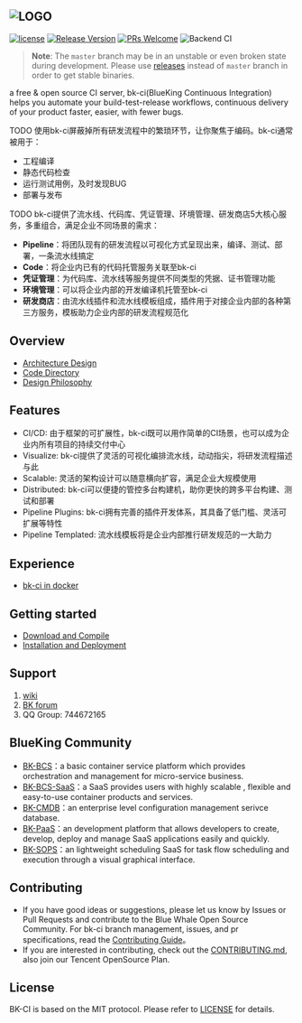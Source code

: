 ![LOGO](docs/resource/img/bkci_cn.png)
---
[![license](https://img.shields.io/badge/license-mit-brightgreen.svg?style=flat)](https://github.com/Tencent/bk-ci/blob/master/LICENSE) [![Release Version](https://img.shields.io/badge/release-0.0.1-brightgreen.svg)](https://github.com/Tencent/bk-ci/releases) [![PRs Welcome](https://img.shields.io/badge/PRs-welcome-brightgreen.svg)](https://github.com/Tencent/bk-ci/pulls) ![Backend CI](https://github.com/Tencent/bk-ci/workflows/Backend%20CI/badge.svg?branch=master)

> **Note**: The `master` branch may be in an unstable or even broken state during development. Please use [releases](https://github.com/tencent/bk-ci/releases) instead of  `master` branch in order to get stable binaries.

a free & open source CI server, bk-ci(BlueKing Continuous Integration) helps you automate your build-test-release workflows, continuous delivery of your product faster, easier, with fewer bugs.

TODO
使用bk-ci屏蔽掉所有研发流程中的繁琐环节，让你聚焦于编码。bk-ci通常被用于：
- 工程编译
- 静态代码检查
- 运行测试用例，及时发现BUG
- 部署与发布

TODO
bk-ci提供了流水线、代码库、凭证管理、环境管理、研发商店5大核心服务，多重组合，满足企业不同场景的需求：
- **Pipeline**：将团队现有的研发流程以可视化方式呈现出来，编译、测试、部署，一条流水线搞定
- **Code**：将企业内已有的代码托管服务关联至bk-ci
- **凭证管理**：为代码库、流水线等服务提供不同类型的凭据、证书管理功能
- **环境管理**：可以将企业内部的开发编译机托管至bk-ci
- **研发商店**：由流水线插件和流水线模板组成，插件用于对接企业内部的各种第三方服务，模板助力企业内部的研发流程规范化

## Overview
- [Architecture Design](docs/overview/architecture.md)
- [Code Directory](docs/overview/code_framework.md)
- [Design Philosophy](docs/overview/design.md)

## Features
- CI/CD: 由于框架的可扩展性，bk-ci既可以用作简单的CI场景，也可以成为企业内所有项目的持续交付中心
- Visualize:  bk-ci提供了灵活的可视化编排流水线，动动指尖，将研发流程描述与此
- Scalable: 灵活的架构设计可以随意横向扩容，满足企业大规模使用
- Distributed: bk-ci可以便捷的管控多台构建机，助你更快的跨多平台构建、测试和部署
- Pipeline Plugins: bk-ci拥有完善的插件开发体系，其具备了低门槛、灵活可扩展等特性
- Pipeline Templated: 流水线模板将是企业内部推行研发规范的一大助力

## Experience
- [bk-ci in docker](https://hub.docker.com/r/blueking/bk-ci)

## Getting started
- [Download and Compile](docs/overview/source_compile.md)
- [Installation and Deployment](docs/overview/installation.md)

## Support
1. [wiki](https://github.com/Tencent/bk-ci/wiki)
2. [BK forum](https://bk.tencent.com/s-mart/community)
3. QQ Group: 744672165

## BlueKing Community
- [BK-BCS](https://github.com/Tencent/bk-bcs)：a basic container service platform which provides orchestration and management for micro-service business.
- [BK-BCS-SaaS](https://github.com/Tencent/bk-bcs-saas)：a SaaS provides users with highly scalable , flexible and easy-to-use container products and services.
- [BK-CMDB](https://github.com/Tencent/bk-cmdb)：an enterprise level configuration management serivce database.
- [BK-PaaS](https://github.com/Tencent/bk-PaaS)：an development platform that allows developers to create, develop, deploy and manage SaaS applications easily and quickly.
- [BK-SOPS](https://github.com/Tencent/bk-sops)：an lightweight scheduling SaaS for task flow scheduling and execution through a visual graphical interface.

## Contributing
- If you have good ideas or suggestions, please let us know by Issues or Pull Requests and contribute to the Blue Whale Open Source Community. For bk-ci branch management, issues, and pr specifications, read the [Contributing Guide](CONTRIBUTING.md)。
- If you are interested in contributing, check out the [CONTRIBUTING.md](https://opensource.tencent.com/contribution), also join our Tencent OpenSource Plan.

## License
BK-CI is based on the MIT protocol. Please refer to [LICENSE](LICENSE.txt) for details.
